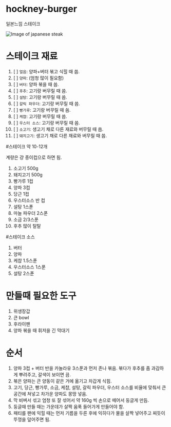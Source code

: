 # hockney-burger
일본느낌 스테이크 

![Image of japanese steak](http://modu.redarrow.kr/files/2012/02/%ED%95%A8%EB%B0%95%EC%8A%A4%ED%85%8C%EC%9D%B4%ED%81%AC.jpg)

# 스테이크 재료

1. [ ] `얼음`: 양파+버터 볶고 식힐 때 씀.
2. [ ] `양파`: (엄청 많이 필요함)
3. [ ] `버터`: 양파 볶을 때 씀.
3. [ ] `후추`: 고기랑 버무릴 때 씀.
4. [ ] `설탕`: 고기랑 버무릴 때 씀.
5. [ ] `갈릭 파우더`: 고기랑 버무릴 때 씀.
6. [ ] `빵가루`: 고기랑 버무릴 때 씀.
7. [ ] `케챱`: 고기랑 버무릴 때 씀.
8. [ ] `우스터 소스`: 고기랑 버무릴 때 씀.
9. [ ] `소고기`: 생고기 채로 다른 재료와 버무릴 때 씀.
10. [ ] `돼지고기`: 생고기 채로 다른 재료와 버무릴 때 씀.

#스테이크 약 10-12개

계량은 걍 종이컵으로 하면 됨.

1. 소고기 500g
2. 돼지고기 500g
3. 빵가루 1컵
4. 양파 3컵
5. 당근 1컵
6. 우스터소스 반 컵
7. 설탕 1스푼
8. 마늘 파우더 2스푼
9. 소금 2/3스푼
10. 후추 많이 탈탈

#스테이크 소스

1. 버터
2. 양파
3. 케챱 1.5스푼
4. 우스터소스 1스푼
5. 설탕 2스푼


# 만들때 필요한 도구

1. 위생장갑
2. 큰 bowl
3. 후라이팬
5. 양파 볶을 때 휘저을 긴 막대기

# 순서

1. 양파 3컵 + 버터 반을 카놀라유 3스푼과 먼저 존나 볶음. 볶다가 후추를 좀 과감하게 뿌려주고, 갈색이 보이면 끔.
2. 볶은 양파는 큰 양동이 같은 거에 옮기고 차갑게 식힘.
3. 고기, 당근, 빵가루, 소금, 케챱, 설탕, 갈릭 파우더, 우스터 소스를 비율에 맞춰서 큰 공간에 쳐넣고 차가운 양파도 몽땅 넣음.
4. 막 비벼서 섞고 엄청 또 잘 섞어서 약 160g 씩 손으로 떼어서 둥글게 만듬.
5. 둥글때 만들 때는 가운데가 살짝 움푹 들어가게 만들어야 함.
6. 패티를 팬에 익힐 때는 먼저 기름을 두른 후에 익히다가 물을 살짝 넣어주고 찌듯이 뚜껑을 덮어주면 됨.